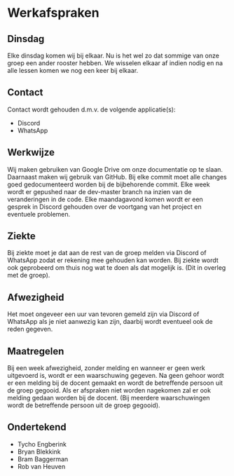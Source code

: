 # Werkafspraken
## Dinsdag
Elke dinsdag komen wij bij elkaar. Nu is het wel zo dat sommige van onze groep een ander rooster hebben.
We wisselen elkaar af indien nodig en na alle lessen komen we nog een keer bij elkaar.
## Contact
Contact wordt gehouden d.m.v. de volgende applicatie(s):
- Discord
- WhatsApp

## Werkwijze
Wij maken gebruiken van Google Drive om onze documentatie op te slaan.
Daarnaast maken wij gebruik van GitHub. Bij elke commit moet alle changes goed gedocumenteerd worden bij de bijbehorende commit. Elke week wordt er gepushed naar de dev-master branch na inzien van de veranderingen in de code.
 Elke maandagavond komen wordt er een gesprek in Discord gehouden over de voortgang van het project en eventuele problemen.

## Ziekte
Bij ziekte moet je dat aan de rest van de groep melden via Discord of WhatsApp zodat er rekening mee gehouden kan worden. Bij ziekte wordt ook geprobeerd om thuis nog wat te doen als dat mogelijk is. (Dit in overleg met de groep).

## Afwezigheid
Het moet ongeveer een uur van tevoren gemeld zijn via Discord of WhatsApp als je niet aanwezig kan zijn, daarbij wordt eventueel ook de reden gegeven.

## Maatregelen
Bij een week afwezigheid, zonder melding en wanneer er geen werk uitgevoerd is, wordt er een waarschuwing gegeven. Na geen gehoor wordt er een melding bij de docent gemaakt en wordt de betreffende persoon uit de groep gegooid.
Als er afspraken niet worden nagekomen zal er ook melding gedaan worden bij de docent. (Bij meerdere waarschuwingen wordt de betreffende persoon uit de groep gegooid).
 
## Ondertekend
- Tycho Engberink
- Bryan Blekkink
- Bram Baggerman
- Rob van Heuven


